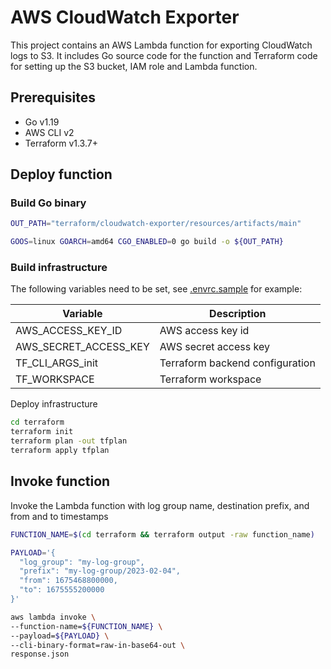 # AWS CloudWatch Exporter

This project contains an AWS Lambda function for exporting CloudWatch logs to S3. It includes Go source code for the
function and Terraform code for setting up the S3 bucket, IAM role and Lambda function.

## Prerequisites

- Go v1.19
- AWS CLI v2
- Terraform v1.3.7+

## Deploy function

### Build Go binary

```bash
OUT_PATH="terraform/cloudwatch-exporter/resources/artifacts/main"

GOOS=linux GOARCH=amd64 CGO_ENABLED=0 go build -o ${OUT_PATH}
```

### Build infrastructure

The following variables need to be set, see [.envrc.sample](.envrc.sample) for example:

| Variable              | Description                     |
|-----------------------|---------------------------------|
| AWS_ACCESS_KEY_ID     | AWS access key id               |
| AWS_SECRET_ACCESS_KEY | AWS secret access key           |
| TF_CLI_ARGS_init      | Terraform backend configuration |
| TF_WORKSPACE          | Terraform workspace             |

Deploy infrastructure

```bash
cd terraform
terraform init
terraform plan -out tfplan
terraform apply tfplan
```

## Invoke function

Invoke the Lambda function with log group name, destination prefix, and from and to timestamps

```bash
FUNCTION_NAME=$(cd terraform && terraform output -raw function_name)

PAYLOAD='{
  "log_group": "my-log-group",
  "prefix": "my-log-group/2023-02-04",
  "from": 1675468800000,
  "to": 1675555200000
}'

aws lambda invoke \
--function-name=${FUNCTION_NAME} \
--payload=${PAYLOAD} \
--cli-binary-format=raw-in-base64-out \
response.json
```
